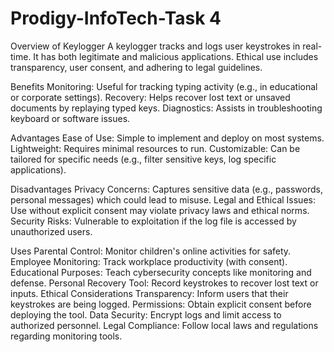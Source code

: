 # Prodigy-InfoTech-Task 4


Overview of Keylogger
A keylogger tracks and logs user keystrokes in real-time. It has both legitimate and malicious applications. Ethical use includes transparency, user consent, and adhering to legal guidelines.

Benefits
Monitoring: Useful for tracking typing activity (e.g., in educational or corporate settings).
Recovery: Helps recover lost text or unsaved documents by replaying typed keys.
Diagnostics: Assists in troubleshooting keyboard or software issues.

Advantages
Ease of Use: Simple to implement and deploy on most systems.
Lightweight: Requires minimal resources to run.
Customizable: Can be tailored for specific needs (e.g., filter sensitive keys, log specific applications).

Disadvantages
Privacy Concerns: Captures sensitive data (e.g., passwords, personal messages) which could lead to misuse.
Legal and Ethical Issues: Use without explicit consent may violate privacy laws and ethical norms.
Security Risks: Vulnerable to exploitation if the log file is accessed by unauthorized users.

Uses
Parental Control:
Monitor children's online activities for safety.
Employee Monitoring:
Track workplace productivity (with consent).
Educational Purposes:
Teach cybersecurity concepts like monitoring and defense.
Personal Recovery Tool:
Record keystrokes to recover lost text or inputs.
Ethical Considerations
Transparency: Inform users that their keystrokes are being logged.
Permissions: Obtain explicit consent before deploying the tool.
Data Security: Encrypt logs and limit access to authorized personnel.
Legal Compliance: Follow local laws and regulations regarding monitoring tools.
